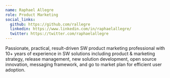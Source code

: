 ```yaml
--- 
name: Raphael Allegre
role: Product Marketing
social_links:
  github: https://github.com/rallegre
  linkedin: https://www.linkedin.com/in/raphaelallegre/
  twitter: https://twitter.com/raphaelallegre
---
```

Passionate, practical, result-driven SW product marketing professional with 10+ years of experience in SW solutions including product & marketing strategy, release management, new solution development, open source innovation, messaging framework, and go to market plan for efficient user adoption.
